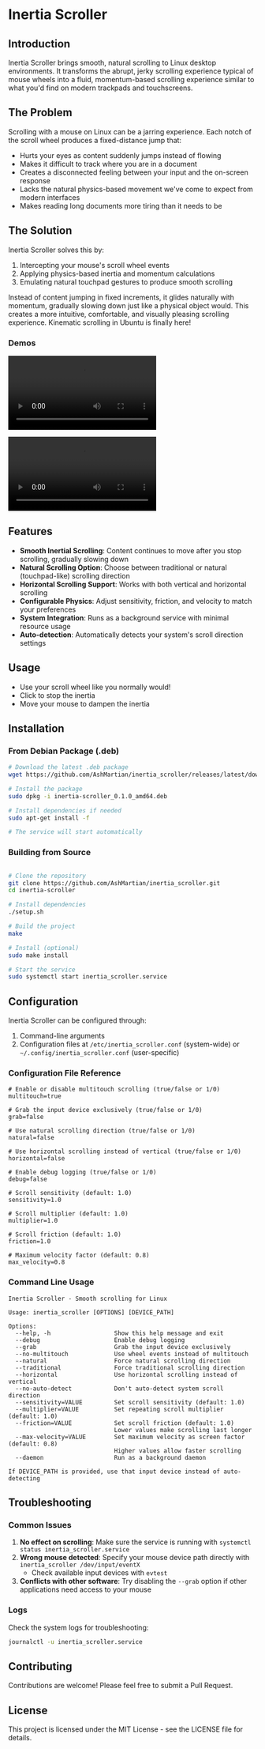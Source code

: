 # Inertia Scroller

## Introduction

Inertia Scroller brings smooth, natural scrolling to Linux desktop environments. It transforms the abrupt, jerky scrolling experience typical of mouse wheels into a fluid, momentum-based scrolling experience similar to what you'd find on modern trackpads and touchscreens.

## The Problem

Scrolling with a mouse on Linux can be a jarring experience. Each notch of the scroll wheel produces a fixed-distance jump that:

- Hurts your eyes as content suddenly jumps instead of flowing
- Makes it difficult to track where you are in a document
- Creates a disconnected feeling between your input and the on-screen response
- Lacks the natural physics-based movement we've come to expect from modern interfaces
- Makes reading long documents more tiring than it needs to be

## The Solution

Inertia Scroller solves this by:

1. Intercepting your mouse's scroll wheel events
2. Applying physics-based inertia and momentum calculations
3. Emulating natural touchpad gestures to produce smooth scrolling

Instead of content jumping in fixed increments, it glides naturally with momentum, gradually slowing down just like a physical object would. This creates a more intuitive, comfortable, and visually pleasing scrolling experience. Kinematic scrolling in Ubuntu is finally here!

### Demos

<video src="https://github.com/user-attachments/assets/d42a480c-b53e-4cd7-b151-461f03fb3ea0"></video>

<video src="https://github.com/user-attachments/assets/cb221dfb-f96d-47ca-9db2-61940c18c867"></video>






## Features

- **Smooth Inertial Scrolling**: Content continues to move after you stop scrolling, gradually slowing down
- **Natural Scrolling Option**: Choose between traditional or natural (touchpad-like) scrolling direction
- **Horizontal Scrolling Support**: Works with both vertical and horizontal scrolling
- **Configurable Physics**: Adjust sensitivity, friction, and velocity to match your preferences
- **System Integration**: Runs as a background service with minimal resource usage
- **Auto-detection**: Automatically detects your system's scroll direction settings

## Usage

- Use your scroll wheel like you normally would!
- Click to stop the inertia
- Move your mouse to dampen the inertia

## Installation

### From Debian Package (.deb)

```bash
# Download the latest .deb package
wget https://github.com/AshMartian/inertia_scroller/releases/latest/download/inertia-scroller_0.1.0_amd64.deb

# Install the package
sudo dpkg -i inertia-scroller_0.1.0_amd64.deb

# Install dependencies if needed
sudo apt-get install -f

# The service will start automatically
```

### Building from Source

```bash

# Clone the repository
git clone https://github.com/AshMartian/inertia_scroller.git
cd inertia-scroller

# Install dependencies
./setup.sh

# Build the project
make

# Install (optional)
sudo make install

# Start the service
sudo systemctl start inertia_scroller.service
```

## Configuration

Inertia Scroller can be configured through:

1. Command-line arguments
2. Configuration files at `/etc/inertia_scroller.conf` (system-wide) or `~/.config/inertia_scroller.conf` (user-specific)

### Configuration File Reference

```
# Enable or disable multitouch scrolling (true/false or 1/0)
multitouch=true

# Grab the input device exclusively (true/false or 1/0)
grab=false

# Use natural scrolling direction (true/false or 1/0)
natural=false

# Use horizontal scrolling instead of vertical (true/false or 1/0)
horizontal=false

# Enable debug logging (true/false or 1/0)
debug=false

# Scroll sensitivity (default: 1.0)
sensitivity=1.0

# Scroll multiplier (default: 1.0)
multiplier=1.0

# Scroll friction (default: 1.0)
friction=1.0

# Maximum velocity factor (default: 0.8)
max_velocity=0.8
```

### Command Line Usage

```
Inertia Scroller - Smooth scrolling for Linux

Usage: inertia_scroller [OPTIONS] [DEVICE_PATH]

Options:
  --help, -h                  Show this help message and exit
  --debug                     Enable debug logging
  --grab                      Grab the input device exclusively
  --no-multitouch             Use wheel events instead of multitouch
  --natural                   Force natural scrolling direction
  --traditional               Force traditional scrolling direction
  --horizontal                Use horizontal scrolling instead of vertical
  --no-auto-detect            Don't auto-detect system scroll direction
  --sensitivity=VALUE         Set scroll sensitivity (default: 1.0)
  --multiplier=VALUE          Set repeating scroll multiplier (default: 1.0)
  --friction=VALUE            Set scroll friction (default: 1.0)
                              Lower values make scrolling last longer
  --max-velocity=VALUE        Set maximum velocity as screen factor (default: 0.8)
                              Higher values allow faster scrolling
  --daemon                    Run as a background daemon

If DEVICE_PATH is provided, use that input device instead of auto-detecting
```

## Troubleshooting

### Common Issues

1. **No effect on scrolling**: Make sure the service is running with `systemctl status inertia_scroller.service`
2. **Wrong mouse detected**: Specify your mouse device path directly with `inertia_scroller /dev/input/eventX`
   - Check available input devices with `evtest`
3. **Conflicts with other software**: Try disabling the `--grab` option if other applications need access to your mouse

### Logs

Check the system logs for troubleshooting:

```bash
journalctl -u inertia_scroller.service
```

## Contributing

Contributions are welcome! Please feel free to submit a Pull Request.

## License

This project is licensed under the MIT License - see the LICENSE file for details.
